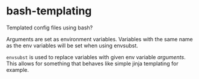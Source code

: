 # bash-templating
Templated config files using bash?

Arguments are set as environment variables. Variables with the same name as the env variables will be set when using envsubst.

`envsubst` is used to replace variables with given env variable *arguments*. This allows for something that behaves like simple jinja templating for example.